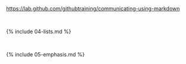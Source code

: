https://lab.github.com/githubtraining/communicating-using-markdown

<br>

{% include 04-lists.md %}

<br>

{% include 05-emphasis.md %}